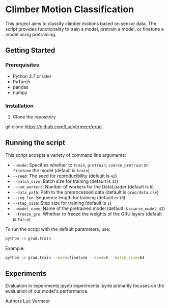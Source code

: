 # Climber Motion Classification

This project aims to classify climber motions based on sensor data. The script provides functionality to train a model, pretrain a model, or finetune a model using pretraining.

## Getting Started

### Prerequisites

- Python 3.7 or later
- PyTorch
- pandas
- numpy

### Installation

1. Clone the repository

git clone https://github.com/LucVermeer/grud


## Running the script

This script accepts a variety of command line arguments:

- `--mode`: Specifies whether to `train`, `pretrain`, `coarse_pretrain` or `finetune` the model (default is `train`)
- `--seed`: The seed for reproducibility (default is `42`)
- `--batch_size`: Batch size for training (default is `32`)
- `--num_workers`: Number of workers for the DataLoader (default is `0`)
- `--data_path`: Path to the preprocessed data (default is `grud/data.csv`)
- `--seq_len`: Sequence length for training (default is `10`)
- `--step_size`: Step size for training (default is `1`)
- `--model_name`: Name of the pretrained model (default is `coarse_model_42`)
- `--freeze_gru`: Whether to freeze the weights of the GRU layers (default is `False`)

To run the script with the default parameters, use:

```bash
python -m grud.train
```
Example:

```bash
python -m grud.train --mode=finetune --seed=0 --batch_size=64
```

## Experiments

Evaluation in experiments.ipynb
experiments.ipynb primarily focuses on the evaluation of our model's performance.

Authors
Luc Vermeer

